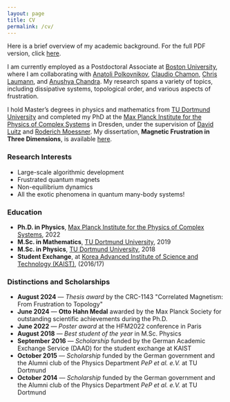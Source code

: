 ```yaml
---
layout: page
title: CV
permalink: /cv/
---
```


Here is a brief overview of my academic background. For the full PDF version, click [here](assets/cv.pdf).


I am currently employed as a Postdoctoral Associate at [Boston University](https://www.bu.edu/), where I am collaborating with [Anatoli Polkovnikov](https://www.bu.edu/eng/profile/anatoli-polkovnikov/), [Claudio Chamon](https://www.bu.edu/eng/profile/claudio-chamon/), [Chris Laumann](https://www.bu.edu/physics/profile/christopher-laumann/), and [Anushya Chandra](https://www.bu.edu/physics/profile/anushya-chandran/). My research spans a variety of topics, including dissipative systems, topological order, and various aspects of frustration.

I hold Master’s degrees in physics and mathematics from [TU Dortmund University](https://www.tu-dortmund.de/) and completed my PhD at the [Max Planck Institute for the Physics of Complex Systems](https://www.pks.mpg.de/) in Dresden, under the supervision of [David Luitz](https://dluitz.github.io/) and [Roderich Moessner](https://www.pks.mpg.de/moessner). My dissertation, **Magnetic Frustration in Three Dimensions**, is available [here](https://tud.qucosa.de/landing-page/?tx_dlf[id]=https%3A%2F%2Ftud.qucosa.de%2Fapi%2Fqucosa%253A82937%2Fmets).

### Research Interests

- Large-scale algorithmic development
- Frustrated quantum magnets
- Non-equilibrium dynamics
- All the exotic phenomena in quantum many-body systems!

### Education

- **Ph.D. in Physics**, [Max Planck Institute for the Physics of Complex Systems](https://www.pks.mpg.de/), 2022
- **M.Sc. in Mathematics**, [TU Dortmund University](https://www.tu-dortmund.de/), 2019
- **M.Sc. in Physics**, [TU Dortmund University](https://www.tu-dortmund.de/), 2018
- **Student Exchange**, at [Korea Advanced Institute of Science and Technology (KAIST)](https://www.kaist.ac.kr/en/), (2016/17)


### Distinctions and Scholarships

- **August 2024** — *Thesis award* by the CRC-1143 "Correlated Magnetism: From Frustration to Topology"
- **June 2024** — **Otto Hahn Medal** awarded by the Max Planck Society for outstanding scientific achievements during the Ph.D.
- **June 2022** — *Poster award* at the HFM2022 conference in Paris
- **August 2018** — *Best student of the year* in M.Sc. Physics
- **September 2016** — *Scholarship* funded by the German Academic Exchange Service (DAAD) for the student exchange at KAIST
- **October 2015** — *Scholarship* funded by the German government and the Alumni club of the Physics Department *PeP et al. e.V.* at TU Dortmund
- **October 2014** — *Scholarship* funded by the German government and the Alumni club of the Physics Department *PeP et al. e.V.* at TU Dortmund

